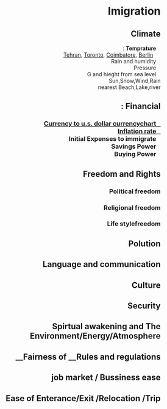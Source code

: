 <html dir="rtl">
<h1>Imigration </h1>
    <h2>	Climate	    </h2>
	
&nbsp;&nbsp; __Temprature__ :  
	&nbsp;&nbsp;&nbsp;&nbsp;
		<a href="https://www.google.com/search?num=100&ei=xMJiW9OpM4Lt6ASs-o2wAw&q=+temperature+graph+tehran&oq=+temperature+graph+tehran"> Tehran</a>,
		<a href="https://www.google.com/search?num=100&ei=fsNiW63pO8rX6ASMzqLYAw&q=temperature+graph+toronto&oq=temperature+graph+toronto">Toronto</a>,
		<a href="https://en.climate-data.org/location/2788/">Coimbatore</a>,
		<a href="https://www.holiday-weather.com/berlin/averages/">Berlin</a>
	<br>
&nbsp;&nbsp; Rain and humidity  <br>
&nbsp;&nbsp; Pressure  <br>
&nbsp;&nbsp; G and hieght from sea level <br>
Sun,Snow,Wind,Rain <br>
nearest Beach,Lake,river <br>
  <h2>Financial :</h2>
	<h3>
	<a href='https://www.xe.com/currencycharts/?from=IRR&to=USD&view=10Y'>
	&nbsp;&nbsp;	Currency to u.s. dollar currencychart
	</a>		<br>
	<a href="https://www.google.com/search?q=countries+inflation+rate&ie=utf-8&oe=utf-8&client=firefox-b-ab">
	&nbsp;&nbsp;		Inflation rate
	</a>     <br>
	&nbsp;&nbsp; Initial Expenses to immigrate<br>
	&nbsp;&nbsp; Savings Power <br>
	&nbsp;&nbsp;  Buying Power <br>
	</h3>
  <h2> Freedom and Rights</h2>
	<h3>Political freedom </h3>
	<h3>Religional freedom </h3>
	<h3> Life stylefreedom </h3>
  <h2> Polution </h2>
  <h2> Language and communication </h2>
  <h2> Culture </h2>
  <h2> Security </h2>
  <h2> Spirtual awakening and The Environment/Energy/Atmosphere </h2>
  <h2> Fairness of __Rules and regulations__ </h2>
  <h2> job market / Bussiness ease </h2>
  <h2> Ease of Enterance/Exit /Relocation /Trip </h2>
</html>
